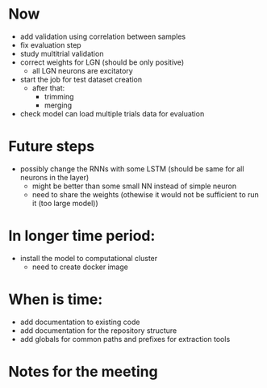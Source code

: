 # Now
- add validation using correlation between samples
- fix evaluation step
- study multitrial validation
- correct weights for LGN (should be only positive)
    - all LGN neurons are excitatory
- start the job for test dataset creation
    - after that:
        - trimming
        - merging
- check model can load multiple trials data for evaluation

# Future steps
- possibly change the RNNs with some LSTM (should be same for all neurons in the layer)
    - might be better than some small NN instead of simple neuron
    - need to share the weights (othewise it would not be sufficient to run it (too large model))

# In longer time period:
- install the model to computational cluster
    - need to create docker image

# When is time:
- add documentation to existing code
- add documentation for the repository structure
- add globals for common paths and prefixes for extraction tools 


# Notes for the meeting